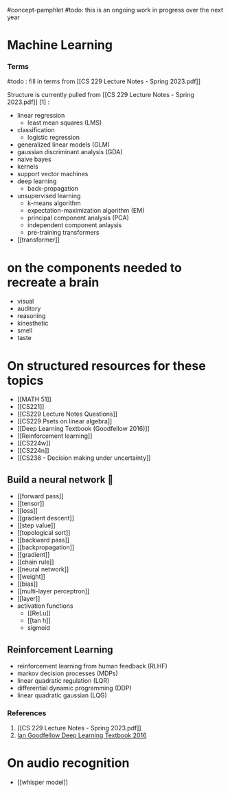 #concept-pamphlet 
#todo: this is an ongoing work in progress over the next year

# Machine Learning
### Terms
#todo : fill in terms from [[CS 229 Lecture Notes - Spring 2023.pdf]]

Structure is currently pulled from [[CS 229 Lecture Notes - Spring 2023.pdf]] [1] :

- linear regression
	- least mean squares (LMS)
- classification
	- logistic regression
- generalized linear models (GLM)
- gaussian discriminant analysis (GDA)
- naive bayes
- kernels
- support vector machines
- deep learning
	- back-propagation
- unsupervised learning
	- k-means algorithm
	- expectation-maximization algorithm (EM)
	- principal component analysis (PCA)
	- independent component anlaysis
	- pre-training transformers
- [[transformer]]

# on the components needed to recreate a brain
- visual
- auditory
- reasoning
- kinesthetic
- smell
- taste

# On structured resources for these topics
- [[MATH 51]]
- [[CS221]]
- [[CS229 Lecture Notes Questions]]
- [[CS229 Psets on linear algebra]]
- [[Deep Learning Textbook (Goodfellow 2016)]]
- [[Reinforcement learning]]
- [[CS224w]]
- [[CS224n]]
- [[CS238 - Decision making under uncertainty]]


## Build a neural network 🧸
- [[forward pass]]
- [[tensor]]
- [[loss]]
- [[gradient descent]]
- [[step value]]
- [[topological sort]]
- [[backward pass]]
- [[backpropagation]]
- [[gradient]]
- [[chain rule]]
- [[neural network]]
- [[weight]]
- [[bias]]
- [[multi-layer perceptron]]
- [[layer]]
- activation functions
	- [[ReLu]] 
	- [[tan h]]
	- sigmoid

## Reinforcement Learning
- reinforcement learning from human feedback (RLHF)
- markov decision processes (MDPs)
- linear quadratic regulation (LQR)
- differential dynamic programming (DDP)
- linear quadratic gaussian (LQG)

### References
1. [[CS 229 Lecture Notes - Spring 2023.pdf]]
2. [Ian Goodfellow Deep Learning Textbook 2016](https://www.deeplearningbook.org/)

# On audio recognition
- [[whisper model]]

